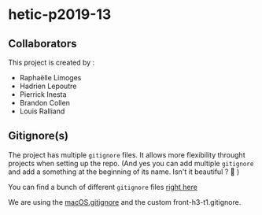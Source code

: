 # hetic-p2019-13

## Collaborators

This project is created by :

- Raphaëlle Limoges
- Hadrien Lepoutre
- Pierrick Inesta
- Brandon Collen
- Louis Ralliand

## Gitignore(s)

The project has multiple `gitignore` files. It allows more flexibility throught projects when setting up the repo. (And yes you can add multiple `gitignore` and add a something at the beginning of its name. Isn't it beautiful ? :unicorn: )

You can find a bunch of different `gitignore` files [right here](https://github.com/github/gitignore)

We are using the [macOS.gitignore](https://github.com/github/gitignore/blob/master/Global/macOS.gitignore) and the custom front-h3-t1.gitignore.
